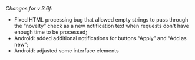 _Changes for v 3.6f_:
- Fixed HTML processing bug that allowed empty strings to pass through the “novelty” check as a new notification text when requests don't have enough time to be processed;
- Android: added additional notifications for buttons “Apply” and “Add as new”;
- Android: adjusted some interface elements
